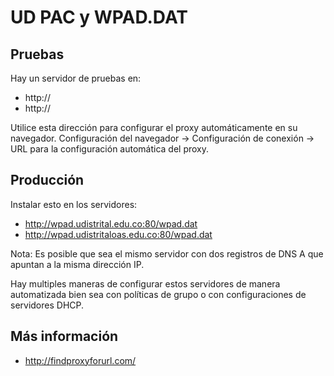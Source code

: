 # UD PAC y WPAD.DAT

## Pruebas

Hay un servidor de pruebas en:

 - http://
 - http://

Utilice esta dirección para configurar el proxy automáticamente en su navegador. Configuración del navegador -> Configuración de conexión -> URL para la configuración automática del proxy.

## Producción

Instalar esto en los servidores:

 - http://wpad.udistrital.edu.co:80/wpad.dat
 - http://wpad.udistritaloas.edu.co:80/wpad.dat

Nota: Es posible que sea el mismo servidor con dos registros de DNS A que apuntan a la misma dirección IP.

Hay multiples maneras de configurar estos servidores de manera automatizada bien sea con políticas de grupo o con configuraciones de servidores DHCP.

## Más información

 - http://findproxyforurl.com/
